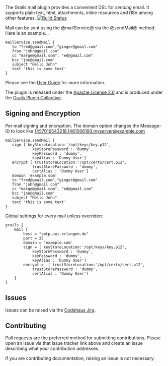 The Grails mail plugin provides a convenient DSL for _sending_ email. It supports plain text, html, attachments, inline resources and i18n among other features.
[![Build Status](https://api.travis-ci.org/gpc/grails-mail.png)](http://travis-ci.org/gpc/grails-mail)

Mail can be sent using the @mailService@ via the @sendMail@ method. Here is an example…

    mailService.sendMail {
       to "fred@gmail.com","ginger@gmail.com"
       from "john@gmail.com"
       cc "marge@gmail.com", "ed@gmail.com"
       bcc "joe@gmail.com"
       subject "Hello John"
       text 'this is some text'
    }

Please see the [User Guide](http://gpc.github.com/grails-mail/ "Grails Mail Plugin @ GitHub") for more information.

The plugin is released under the [Apache License 2.0](http://www.apache.org/licenses/LICENSE-2.0.html "Apache License, Version 2.0 - The Apache Software Foundation") and is produced under the [Grails Plugin Collective](http://gpc.github.com/).

## Signing and Encryption

Per mail signing and encryption. The domain option changes the Message-ID to look like 1457016543218.1481006193.myserver@example.com 

    mailService.sendMail {
       sign [ keyStoreLocation:'/opt/keys/key.p12',
				keyStorePassword : 'dummy',
				keyPassword : 'dummy',
				keyAlias : 'Dummy User']
       encrypt [ trustStoreLocation:'/opt/certs/cert.p12',
				trustStorePassword : 'dummy',
				certAlias : 'Dummy User']
       domain 'example.com'
       to "fred@gmail.com","ginger@gmail.com"
       from "john@gmail.com"
       cc "marge@gmail.com", "ed@gmail.com"
       bcc "joe@gmail.com"
       subject "Hello John"
       text 'this is some text'
    }

Global settings for every mail unless overriden:

	grails {
		mail {
			host = "smtp.uni-erlangen.de"
			port = 25
			domain = 'example.com'
			sign = [ keyStoreLocation:'/opt/keys/key.p12',
				keyStorePassword : 'dummy',
				keyPassword : 'dummy',
				keyAlias : 'Dummy User']
			encrypt =  [ trustStoreLocation:'/opt/certs/cert.p12',
				trustStorePassword : 'dummy',
				certAlias : 'Dummy User']
		}
	}

## Issues

Issues can be raised via the [Codehaus Jira](http://jira.codehaus.org/browse/GRAILSPLUGINS/component/13340 "Grails Plugins: Grails-Mail - jira.codehaus.org").

## Contributing

Pull requests are the preferred method for submitting contributions. Please open an issue via that issue tracker link above and create an issue describing what your contribution addresses.

If you are contributing documentation, raising an issue is not necessary.


